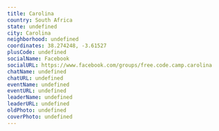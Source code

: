 ```yaml
---
title: Carolina
country: South Africa
state: undefined
city: Carolina
neighborhood: undefined
coordinates: 38.274248, -3.61527
plusCode: undefined
socialName: Facebook
socialURL: https://www.facebook.com/groups/free.code.camp.carolina
chatName: undefined
chatURL: undefined
eventName: undefined
eventURL: undefined
leaderName: undefined
leaderURL: undefined
oldPhoto: undefined
coverPhoto: undefined
---
```

